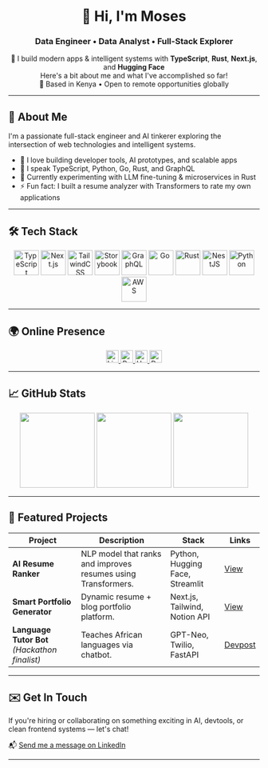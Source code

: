 <!-- README.md -->

<h1 align="center">👋 Hi, I'm Moses</h1>
<h3 align="center">Data Engineer • Data Analyst • Full-Stack Explorer</h3>

<p align="center">
  🚀 I build modern apps & intelligent systems with <strong>TypeScript</strong>, <strong>Rust</strong>, <strong>Next.js</strong>, and <strong>Hugging Face</strong><br/>
      Here's a bit about me and what I've accomplished so far! <br/>
  📍 Based in Kenya • Open to remote opportunities globally
</p>

---

## 🧠 About Me

I'm a passionate full-stack engineer and AI tinkerer exploring the intersection of web technologies and intelligent systems.

- 🔭 I love building developer tools, AI prototypes, and scalable apps
- 💬 I speak TypeScript, Python, Go, Rust, and GraphQL
- 🌱 Currently experimenting with LLM fine-tuning & microservices in Rust
- ⚡ Fun fact: I built a resume analyzer with Transformers to rate my own applications

---

## 🛠️ Tech Stack

<div align="center">
  <img src="https://skillicons.dev/icons?i=ts" height="50" alt="TypeScript" />
  <img src="https://skillicons.dev/icons?i=nextjs" height="50" alt="Next.js" />
  <img src="https://skillicons.dev/icons?i=tailwind" height="50" alt="TailwindCSS" />
  <img src="https://cdn.jsdelivr.net/gh/devicons/devicon/icons/storybook/storybook-original.svg" height="50" alt="Storybook" />
  <img src="https://skillicons.dev/icons?i=graphql" height="50" alt="GraphQL" />
  <img src="https://skillicons.dev/icons?i=go" height="50" alt="Go" />
  <img src="https://skillicons.dev/icons?i=rust" height="50" alt="Rust" />
  <img src="https://skillicons.dev/icons?i=nestjs" height="50" alt="NestJS" />
  <img src="https://skillicons.dev/icons?i=py" height="50" alt="Python" />
  <img src="https://skillicons.dev/icons?i=aws" height="50" alt="AWS" />
</div>

---

## 🌍 Online Presence

<div align="center">
  <a href="https://www.linkedin.com/in/moses-wanjema-a43253133/" target="_blank">
    <img src="https://img.shields.io/static/v1?message=LinkedIn&logo=linkedin&label=&color=0077B5&logoColor=white&labelColor=&style=for-the-badge" height="25" alt="LinkedIn logo" />
  </a>
  <a href="https://datascienceportfol.io/brilliantpenman" target="_blank">
    <img src="https://img.shields.io/badge/Portfolio-22c55e?style=for-the-badge&logo=notion&logoColor=white" height="25" alt="Portfolio logo" />
  </a>
  <a href="https://huggingface.co/sellestas" target="_blank">
    <img src="https://img.shields.io/badge/HuggingFace-fcc72b?style=for-the-badge&logo=huggingface&logoColor=white" height="25" alt="Hugging Face logo" />
  </a>
  <a href="https://devpost.com/Sellesta" target="_blank">
    <img src="https://img.shields.io/badge/Devpost-003e54?style=for-the-badge&logo=devpost&logoColor=white" height="25" alt="Devpost logo" />
  </a>
</div>

---

## 📈 GitHub Stats

<div align="center">
  <!-- GitHub Stats Card -->
  <img src="https://github-readme-stats.vercel.app/api?username=Sellesta&show_icons=true&theme=tokyonight" height="150" />

  <!-- GitHub Streak Card -->
  <img src="https://github-readme-streak-stats.herokuapp.com/?user=Sellesta&theme=tokyonight" height="150" />

  <!-- Top Languages Card -->
  <img src="https://github-readme-stats.vercel.app/api/top-langs/?username=Sellesta&layout=compact&theme=tokyonight" height="150" />
</div>

---

## 🧩 Featured Projects

| Project | Description | Stack | Links |
|--------|-------------|-------|-------|
| **AI Resume Ranker** | NLP model that ranks and improves resumes using Transformers. | Python, Hugging Face, Streamlit | [View](https://github.com/Sellesta/Resume-Ranker) |
| **Smart Portfolio Generator** | Dynamic resume + blog portfolio platform. | Next.js, Tailwind, Notion API | [View](https://datascienceportfol.io/brilliantpenman) |
| **Language Tutor Bot** *(Hackathon finalist)* | Teaches African languages via chatbot. | GPT-Neo, Twilio, FastAPI | [Devpost](https://devpost.com/Sellesta) |

---

## ✉️ Get In Touch

If you're hiring or collaborating on something exciting in AI, devtools, or clean frontend systems — let's chat!

📬 [Send me a message on LinkedIn](https://www.linkedin.com/in/moses-wanjema-a43253133/)

---

